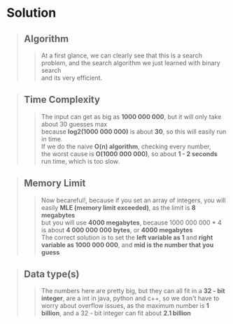 # Solution

> ## Algorithm
>> At a first glance, we can clearly see that this is a search problem, and the search algorithm we just learned with binary search   
>> and its very efficient.

> ## Time Complexity 
>> The input can get as big as **1000 000 000**, but it will only take about 30 guesses max     
>> because **log2(1000 000 000)** is about **30**, so this will easily run in time.    
>> If we do the naive **O(n) algorithm**, checking every number,    
>> the worst cause is **O(1000 000 000)**, so about **1 - 2 seconds** run time, which is too slow.


> ## Memory Limit
>> Now becareful!, because if you set an array of integers, you will easily **MLE (memory limit exceeded)**, as the limit is **8 megabytes**    
>> but you will use **4000 megabytes**, because 1000 000 000 * 4 is about **4 000 000 000 bytes**, or **4000 megabytes**    
>> The correct solution is to set the **left variable as 1** and **right variable as 1000 000 000**, and **mid is the number that you guess**

> ## Data type(s)
>> The numbers here are pretty big, but they can all fit in a **32 - bit integer**, are a int in java, python and c++, 
>> so we don't have to worry about overflow issues, as the maximum number is **1 billion**, and a 32 - bit integer can fit about **2.1 billion**


